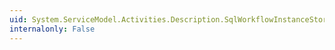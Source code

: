 ```yaml
---
uid: System.ServiceModel.Activities.Description.SqlWorkflowInstanceStoreBehavior.ConnectionString
internalonly: False
---
```

